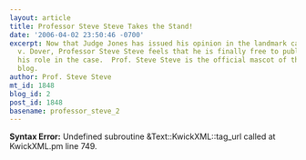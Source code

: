 ```yaml
---
layout: article
title: Professor Steve Steve Takes the Stand!
date: '2006-04-02 23:50:46 -0700'
excerpt: Now that Judge Jones has issued his opinion in the landmark case Kitzmiller
  v. Dover, Professor Steve Steve feels that he is finally free to publicly discuss
  his role in the case.  Prof. Steve Steve is the official mascot of the Panda's Thumb
  blog.
author: Prof. Steve Steve
mt_id: 1848
blog_id: 2
post_id: 1848
basename: professor_steve_2
---
```

<p><strong>Syntax Error:</strong> Undefined subroutine &Text::KwickXML::tag_url called at KwickXML.pm line 749.
</p>
